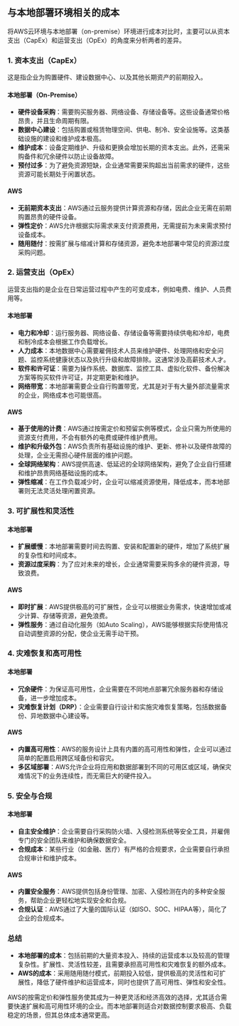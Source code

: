 ## 与本地部署环境相关的成本

将AWS云环境与本地部署（on-premise）环境进行成本对比时，主要可以从资本支出（CapEx）和运营支出（OpEx）的角度来分析两者的差异。

### 1. **资本支出（CapEx）**
这是指企业为购置硬件、建设数据中心、以及其他长期资产的前期投入。

#### **本地部署（On-Premise）**
- **硬件设备采购**：需要购买服务器、网络设备、存储设备等。这些设备通常价格昂贵，并且生命周期有限。
- **数据中心建设**：包括购置或租赁物理空间、供电、制冷、安全设施等。这类基础设施的建设和维护成本极高。
- **维护成本**：设备定期维护、升级和更换会增加长期的资本支出。此外，还需采购备件和冗余硬件以防止设备故障。
- **预付过多**：为了避免资源短缺，企业通常需要采购超出当前需求的硬件，这些资源可能长期处于闲置状态。

#### **AWS**
- **无前期资本支出**：AWS通过云服务提供计算资源和存储，因此企业无需在前期购置昂贵的硬件设备。
- **弹性定价**：AWS允许根据实际需求来支付资源费用，无需提前为未来需求预付设备成本。
- **随用随付**：按需扩展与缩减计算和存储资源，避免本地部署中常见的资源过度采购问题。

### 2. **运营支出（OpEx）**
运营支出指的是企业在日常运营过程中产生的可变成本，例如电费、维护、人员费用等。

#### **本地部署**
- **电力和冷却**：运行服务器、网络设备、存储设备等需要持续供电和冷却，电费和制冷成本会根据工作负载增长。
- **人力成本**：本地数据中心需要雇佣技术人员来维护硬件、处理网络和安全问题、监控系统健康状态以及执行升级和故障排除。这通常涉及高薪技术人才。
- **软件和许可证**：需要为操作系统、数据库、监控工具、虚拟化软件、备份解决方案等购买软件许可证，并定期更新和维护。
- **网络带宽**：本地部署需要企业自行购置带宽，尤其是对于有大量外部流量需求的企业，网络成本也可能很高。

#### **AWS**
- **基于使用的计费**：AWS通过按需定价和预留实例等模式，企业只需为所使用的资源支付费用，不会有额外的电费或硬件维护费用。
- **维护和升级外包**：AWS负责所有基础设施的维护、更新、修补以及硬件故障的处理，企业无需担心硬件层面的维护问题。
- **全球网络架构**：AWS提供高速、低延迟的全球网络架构，避免了企业自行搭建和维护昂贵网络基础设施的成本。
- **弹性缩减**：在工作负载减少时，企业可以缩减资源使用，降低成本，而本地部署则无法灵活处理闲置资源。

### 3. **可扩展性和灵活性**
#### **本地部署**
- **扩展缓慢**：本地部署需要时间去购置、安装和配置新的硬件，增加了系统扩展的复杂性和时间成本。
- **资源过度采购**：为了应对未来的增长，企业通常需要采购多余的硬件资源，导致浪费。

#### **AWS**
- **即时扩展**：AWS提供极高的可扩展性，企业可以根据业务需求，快速增加或减少计算、存储等资源，避免浪费。
- **弹性服务**：通过自动化服务（如Auto Scaling），AWS能够根据实际使用情况自动调整资源的分配，使企业无需手动干预。

### 4. **灾难恢复和高可用性**
#### **本地部署**
- **冗余硬件**：为保证高可用性，企业需要在不同地点部署冗余服务器和存储设备，进一步增加成本。
- **灾难恢复计划（DRP）**：企业需要自行设计和实施灾难恢复策略，包括数据备份、异地数据中心建设等。

#### **AWS**
- **内置高可用性**：AWS的服务设计上具有内置的高可用性和弹性，企业可以通过简单的配置启用跨区域备份和容灾。
- **多区域部署**：AWS允许企业将应用和数据部署到不同的可用区或区域，确保灾难情况下的业务连续性，而无需巨大的硬件投入。

### 5. **安全与合规**
#### **本地部署**
- **自主安全维护**：企业需要自行采购防火墙、入侵检测系统等安全工具，并雇佣专门的安全团队来维护和确保数据安全。
- **合规成本**：某些行业（如金融、医疗）有严格的合规要求，企业需要自行承担合规审计和维护成本。

#### **AWS**
- **内置安全服务**：AWS提供包括身份管理、加密、入侵检测在内的多种安全服务，帮助企业更轻松地实现安全和合规。
- **合规认证**：AWS通过了大量的国际认证（如ISO、SOC、HIPAA等），简化了企业的合规成本。

### 总结
- **本地部署的成本**：包括前期的大量资本投入、持续的运营成本以及较高的管理复杂性。扩展性、灵活性较差，且需要承担高可用性和灾难恢复的额外成本。
- **AWS的成本**：采用随用随付模式，前期投入较低，提供极高的灵活性和可扩展性，降低了硬件维护和运营成本，同时也提供了高可用性、弹性和安全性。

AWS的按需定价和弹性服务使其成为一种更灵活和经济高效的选择，尤其适合需要快速扩展和高可用性环境的企业。而本地部署则适合对数据控制要求极高、负载稳定的场景，但其总体成本通常更高。